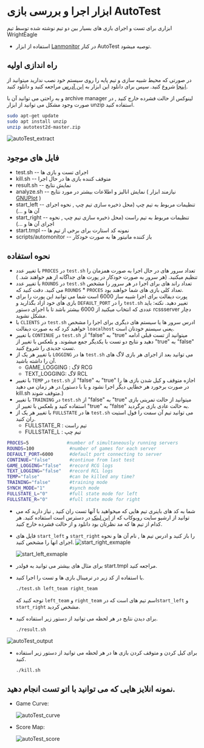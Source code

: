 # ابزار اجرا و بررسی بازی AutoTest

ابزاری برای تست و اجرای بازی های بسیار بین دو تیم نوشته شده توسط تیم WrightEagle

- استفاده از ابزار [Lanmonitor](https://github.com/wrighteagle2d/lanmonitor) در کنار AutoTest توصیه میشود.

## راه اندازی اولیه

 در صورتی که محیط شبیه سازی و تیم پایه  را روی سیستم خود نصب ندارید میتوانید از  [اینجا](/2D/FA/basic/install) شروع کنید.
 سپس برای دانلود این ابزار به [این آدرس](https://github.com/wrighteagle2d/autotest2d) مراجعه کنید و دانلود کنید.

و به راحتی می توانید آن با archive manager لینوکس از حالت فشرده خارج کنید , در صورت وجود مشکل می توانید از ابزار unzip استفاده کنید.

```bash
sudo apt-get update
sudo apt install unzip
unzip autotest2d-master.zip
```

![autoTest_extract](/docs/2D/FA/img/doc/tools/autoTest_extract.png)

## فایل های موجود 

* test.sh -- اجرای تست و بازی ها
* kill.sh -- متوقف کننده بازی ها در حال اجرا
* result.sh -- نمایش نتایج
* analyze.sh -- نمایش انالیز و اطلاعات بیشتر در مورد نتایج ( نیازمند ابزار  [GNUPlot](http://www.gnuplot.info/) )
* start\_left -- تنظیمات مربوط به تیم چپ (محل ذخیره سازی تیم چپ , نحوه اجرای آن ها و ...)
* start\_right -- تنظیمات مربوط به تیم راست (محل ذخیره سازی تیم چپ , نحوه اجرای آن ها و ...)
* start.tmpl -- نمونه کد استارت برای برخی از تیم ها
* scripts/automonitor -- باز کننده مانیتور ها به صورت خودکار 

## نحوه استفاده

* با تغییر عدد `PROCES` در  `test.sh` تعداد سرور های در حال اجرا به صورت همزمان را تنظیم میکنید. (هر سرور به صورت خودکار در پورت های جداگانه از هم خواهند شد. )
* با تغییر عدد `ROUNDS` در ‍‍`test.sh` تعداد راند های برای اجرا در هر سرور را مشخص می کنید.
  دقت کنید که  `ROUNDS` * `PROCES` تعداد کلی بازی های شما خواهند بود.
* پورت دیفالت برای اجرا شبیه ساز 6000 است شما می توانید این پورت را برای بازی های خود ازاد بگذارید و `DEFAULT_PORT` را در `test.sh` تغییر دهید.
  نکته: باید عددی که انتخاب میکنید از 6000 بیشتر باشد تا با اجرای دستور rcssserver دچار مشکل نشوید.
* با `CLIENTS` در `test.sh` ادرس سرور ها یا سیستم های دیگری برای اجرا را مشخص خواهید کرد که به صورت دیفالت `loacalhost` یعنی سیستم خودتان است.
* با تغییر‍ `CONTINUE`  در ‍‍`test.sh` از "false" به "true" میتوانید از تست قبلی ادامه دهید و نتایج دو تست با یکدیگر جمع میشوند. و بلعکس با تغییر از "true" به "false" تست جدیدی را شروع کنید.
* با تغییر هر یک از `LOGGING` ها  در ‍‍`test.sh` می توانید بعد از اجرای هر بازی لاگ های آن را داشته باشید.
  * GAME_LOGGING : لاگ RCG
  * TEXT_LOGGING: لاگ RCL
* با تغییر‍ `TEMP`  در ‍‍`test.sh` از "false" به "true" اجازه متوقف و کیل شدن بازی ها را در هر زمان می دهید.(در صورت برخورد هر خطایی دیگر اجرا نشود و یا با دستور kill.sh متوقف شوند.)
* با تغییر‍ `TRAINING`  در ‍‍`test.sh` از "false" به "true" میتوانید از حالت تمرینی بازی استفاده کنید و بلعکس با تغییر از "true" به "false" به حالت عادی بازی برگردید.
* با تغییر هر یک از `FULLSTATE` ها  در ‍‍`test.sh` می توانید تیم آن سمت را فول استیت ران کنید.
  * FULLSTATE_R : تیم راست
  * FULLSTATE_L : تیم چپ

 ``` bash
PROCES=5              #number of simultaneously running servers
ROUNDS=100             #number of games for each server
DEFAULT_PORT=6000      #default port connecting to server
CONTINUE="false"       #continue from last test
GAME_LOGGING="false"   #record RCG logs
TEXT_LOGGING="false"   #record RCL logs
TEMP="false"           #can be killed any time?
TRAINING="false"       #training mode
SYNCH_MODE="1"         #synch mode
FULLSTATE_L="0"        #full state mode for left
FULLSTATE_R="0"        #full state mode for right
 ```



* شما به کد های باینری تیم هایی که میخواهید با آنها تست ران کنید , نیاز دارید که می توانید از ارشیو سایت روبوکاب که از [این لینک](https://archive.robocup.info/Soccer/Simulation/2D/) در دسترس است استفاده کنید. هر کدام از تیم ها که مد نظرتان بود دانلود و از حالت فشرده خارج کنید.

* فایل های `start_left` و `start_right` را باز کنید و ادرس تیم ها , نام آن ها و نحوه اجرای انها را مشخص کنید.
  ![start_right_exmaple](/docs/2D/FA/img/doc/tools/start_right_exmaple.png)

  ![start_left_exmaple](/docs/2D/FA/img/doc/tools/start_left_exmaple.png)

* برای مثال های بیشتر می توانید به فولدر start.tmpl مراجعه کنید.

* با استفاده از کد زیر در ترمینال بازی ها و تست را اجرا کنید.

  ```bash
  ./test.sh left_team right_team
  ```

  توجه کنید که `left_team` و `right_team` اسم تیم های است که در`start_left` و `start_right` مشخص کردید.

* برای دیدن نتایج در هر لحظه می توانید از دستور زیر استفاده کنید.

  ```bash
  ./result.sh
  ```

![autoTest_output](/docs/2D/FA/img/doc/tools/autoTest_output.png)

- برای کیل کردن و متوقف کردن بازی ها در هر لحظه می توانید از دستور زیر استفاده کنید.

  ``` b
  ./kill.sh
  ```



## نمونه انلایز هایی که می توانید با اتو تست انجام دهید.

- Game Curve:

  ![autoTest_curve](/docs/2D/FA/img/doc/tools/autoTest_curve.png)

- Score Map:

  ![autoTest_score](/docs/2D/FA/img/doc/tools/autoTest_score.png)
